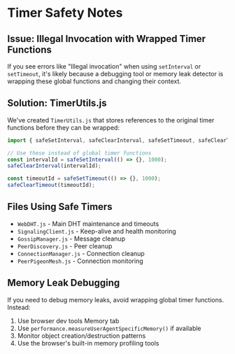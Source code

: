 # Timer Safety Notes

## Issue: Illegal Invocation with Wrapped Timer Functions

If you see errors like "Illegal invocation" when using `setInterval` or `setTimeout`, it's likely because a debugging tool or memory leak detector is wrapping these global functions and changing their context.

## Solution: TimerUtils.js

We've created `TimerUtils.js` that stores references to the original timer functions before they can be wrapped:

```javascript
import { safeSetInterval, safeClearInterval, safeSetTimeout, safeClearTimeout } from './TimerUtils.js';

// Use these instead of global timer functions
const intervalId = safeSetInterval(() => {}, 1000);
safeClearInterval(intervalId);

const timeoutId = safeSetTimeout(() => {}, 1000);
safeClearTimeout(timeoutId);
```

## Files Using Safe Timers

- `WebDHT.js` - Main DHT maintenance and timeouts
- `SignalingClient.js` - Keep-alive and health monitoring
- `GossipManager.js` - Message cleanup
- `PeerDiscovery.js` - Peer cleanup
- `ConnectionManager.js` - Connection cleanup
- `PeerPigeonMesh.js` - Connection monitoring

## Memory Leak Debugging

If you need to debug memory leaks, avoid wrapping global timer functions. Instead:

1. Use browser dev tools Memory tab
2. Use `performance.measureUserAgentSpecificMemory()` if available
3. Monitor object creation/destruction patterns
4. Use the browser's built-in memory profiling tools
